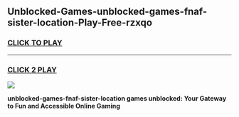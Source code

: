 
## Unblocked-Games-unblocked-games-fnaf-sister-location-Play-Free-rzxqo
<h3>
<a href="https://premium76.site?title=unblocked-games-fnaf-sister-location&ref=18A1">CLICK TO PLAY</a></h3>
<hr>

<h3>
<a href="https://premium76.site?title=unblocked-games-fnaf-sister-location&ref=18A1">CLICK 2 PLAY</a>
  
</h3>

<a href="https://premium76.site?title=unblocked-games-fnaf-sister-location&ref=18A1"><img src="https://clearcache.store/games.png"></a>


**unblocked-games-fnaf-sister-location games unblocked: Your Gateway to Fun and Accessible Online Gaming**
